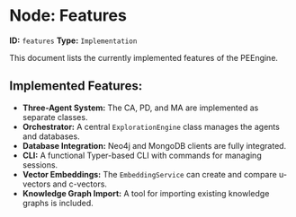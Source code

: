 # Node: Features

**ID:** `features`
**Type:** `Implementation`

This document lists the currently implemented features of the PEEngine.

## Implemented Features:

*   **Three-Agent System:** The CA, PD, and MA are implemented as separate classes.
*   **Orchestrator:** A central `ExplorationEngine` class manages the agents and databases.
*   **Database Integration:** Neo4j and MongoDB clients are fully integrated.
*   **CLI:** A functional Typer-based CLI with commands for managing sessions.
*   **Vector Embeddings:** The `EmbeddingService` can create and compare u-vectors and c-vectors.
*   **Knowledge Graph Import:** A tool for importing existing knowledge graphs is included.
